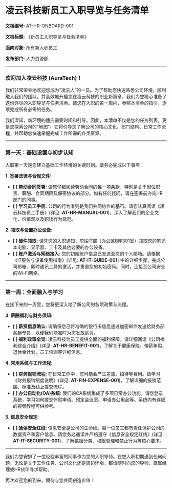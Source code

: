 # 凌云科技新员工入职导览与任务清单

**文档编号:** AT-HR-ONBOARD-001

**文档标题:** 《新员工入职导览与任务清单》

**面向对象:** 所有新入职员工

**发布部门:** 人力资源部

---

### **欢迎加入凌云科技 (AuraTech)！**

我们非常荣幸地欢迎您成为“凌云人”的一员。为了帮助您快速熟悉公司环境，顺利融入我们的团队，并高效地开启您在凌云科技的职业新篇章，我们为您精心准备了这份详尽的入职导览与任务清单。请您在入职的第一周内，参照本清单的指引，逐项完成所有必需的任务。

我们深知，新环境的适应需要时间和引导。因此，本清单不仅是您的任务列表，更是您探索公司的“地图”。它将引导您了解公司的核心文化、部门结构、日常工作流程，并帮助您快速掌握完成工作所需的各类资源。

---

### **第一天：基础设置与初步认知**

入职第一天是您建立基础工作环境的关键时刻。请务必完成以下事项：

**1. 签署法律与合规文件:**
   - **[ ] 劳动合同签署:** 请您仔细阅读劳动合同的每一项条款，特别是关于岗位职责、薪酬、合同期限及保密协议的部分。如有任何疑问，请在签署前咨询HR部门的同事。
   - **[ ] 学习员工手册:** 公司的行为准则是我们共同协作的基石。请您认真阅读《凌云科技员工手册》(详见: **AT-HR-MANUAL-001**)，深入了解我们的企业文化、价值观以及职场行为规范。

**2. 领取与设置办公设备:**
   - **[ ] 硬件领取:** 请凭您的入职通知，前往IT部（办公区B座301室）领取您的笔记本电脑、显示器、工卡及其他必要的办公设备。
   - **[ ] 账户激活与网络接入:** 您的初始账户信息已发送至您的个人邮箱。请根据《IT服务与设备使用指南》(详见: **AT-IT-GUIDE-001**) 中的详细步骤，完成公司邮箱、即时通讯工具的激活，并重置您的初始密码。同时，连接至公司安全的Wi-Fi网络。

---

### **第一周：全面融入与学习**

在接下来的一周里，您将更深入地了解公司的各项政策与流程。

**3. 薪酬福利与财务须知:**
   - **[ ] 薪资信息确认:** 请确保您已将准确的银行卡信息通过加密邮件发送给财务部薪酬专员，以便我们能准时为您发放薪资。
   - **[ ] 福利政策全览:** 凌云科技为员工提供全面的福利保障。请详细阅读《公司福利综合介绍》(详见: **AT-HR-BENEFIT-001**)，了解关于健康保险、带薪年假、退休金计划、员工培训等详细信息。

**4. 常用系统与工作流程:**
   - **[ ] 财务报销流程:** 在日常工作中，您可能会产生差旅、招待等费用。请学习《财务报销制度说明》(详见: **AT-FIN-EXPENSE-001**)，了解详细的报销范围、标准及线上提交流程。
   - **[ ] 办公自动化(OA)系统:** 我们的OA系统集成了多项日常办公功能。请您登录系统，学习如何提交休假申请、预定会议室、申请办公用品等。系统内有详细的视频教程可供参考。

**5. 信息安全规定:**
   - **[ ] 通读安全红线:** 信息安全是公司的生命线。每一位员工都有责任保护公司的数据资产和客户信息。请您务必通读并严格遵守《信息安全规定红线》(详见: **AT-IT-SECURITY-001**)，了解数据分类、权限管理和禁止行为等核心要求。

---

我们为您安排了一位经验丰富的同事作为您的入职导师。在您入职初期遇到任何问题，无论是关于工作任务、公司文化还是周边环境，都请随时向您的导师、直属经理或HR伙伴寻求帮助。

再次欢迎您的到来，期待与您共同创造价值！
